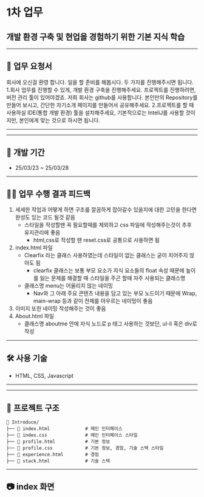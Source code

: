 # 1차 업무
## 개발 환경 구축 및 현업을 경험하기 위한 기본 지식 학습


---


## 📌 업무 요청서
회사에 오신걸 환영 합니다.
일을 할 준비를 해봅시다. 두 가지를 진행해주시면 됩니다.
1.회사 업무를 진행할 수 있게, 개발 환경 구축을 진행해주세요.
프로젝트를 진행하려면, 버전 관리 툴이 있어야겠죠. 저희 회사는 github를 사용합니다.
본인만의 Repository를 만들어 보시고, 간단한 자기소개 페이지를 만들어서 공유해주세요.
2.프로젝트를 할 때 사용하실 IDE(통합 개발 환경) 툴을 설치해주세요, 기본적으로는 InteliJ를 사용할 것이지만, 본인에게 맞는 것으로 하시면 됩니다.


---



---


## 📅 개발 기간
- 25/03/23 ~ 25/03/28


---


## 👨‍💻 업무 수행 결과 피드백

1. 세세한 작업과 어떻게 하면 구조를 깔끔하게 잡아갈수 있을지에 대한 고민을 한다면 완성도 있는 코드 될것 같음
   - 스타일을 작성할땐 꼭 필요할때를 제외하고 css 파일에 작성해주는것이 추후 유지관리에 좋음
     - html,css로 작성할 땐 reset.css로 공통으로 사용하면 됨
2. index.html 파일
   - Clearfix 라는 클래스 사용하였는데 스타일이 없는 클래스는 굳이 지어주지 않아도 됨
     - clearfix 클래스는 보통 부모 요소가 자식 요소들의 float 속성 때문에 높이를 잃는 문제를 해결할 때 스타일을 주곤 할때 자주 사용되는 클래스명
   - 클래스명 menu는 어울리지 않는 네이밍
     - Nav와 그 아래 주요 콘텐츠 내용을 담고 있는 부모 노드이기 때문에 Wrap, main-wrap 등과 같이 전체를 아우르는 네이밍이 좋음
3. 이미지 또한 네이밍 작성해주는 것이 좋음
4. About.html 파일
   - 클래스명 aboutme 안에 자식 노드로 p 태그 사용하는 것보단, ul-li 혹은 div로 작성
---


## 🛠️ 사용 기술
- HTML, CSS, Javascript


---
---


## 📂 프로젝트 구조
```
📂 Introduce/
├── 📁 index.html             # 메인 인터페이스
├── 📁 index.css              # 메인 인터페이스 스타일
├── 📁 profile.html           # 기본 정보
├── 📁 profile.css            # 기본 정보, 경험, 기술 스택 스타일
├── 📁 experience.html        # 경험
├── 📁 stack.html             # 기술 스택
```
---

## 📷 index 화면



